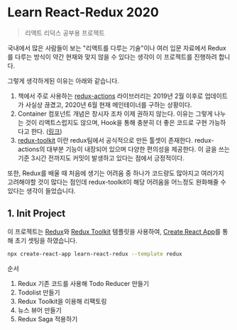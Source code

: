 # Learn React-Redux 2020

> 리액트 리덕스 공부용 프로젝트

국내에서 많은 사람들이 보는 "리액트를 다루는 기술"이나 여러 입문 자료에서 Redux를 다루는 방식이 약간 현재와 맞지 않을 수 있다는 생각이 이 프로젝트를 진행하려 합니다. 

그렇게 생각하게된 이유는 아래와 같습니다.

1. 책에서 주로 사용하는 [redux-actions](https://github.com/redux-utilities/redux-actions) 라이브러리는 2019년 2월 이후로 업데이트가 사실상 끊겼고, 2020년 6월 현재 메인테이너를 구하는 상황이다.
2. Container 컴포넌트 개념은 창시자 조차 이제 권하지 않는다. 이유는 그렇게 나누는 것이 리액트스럽지도 않으며, Hook을 통해 충분히 더 좋은 코드로 구현 가능하다고 한다. ([링크](https://medium.com/@dan_abramov/smart-and-dumb-components-7ca2f9a7c7d0)) 
3. [redux-toolkit](https://github.com/reduxjs/redux-toolkit) 이란 redux팀에서 공식적으로 만든 툴셋이 존재한다. redux-actions의 대부분 기능이 내장되어 있으며 다양한 편의성을 제공한다. 이 글을 쓰는 기준 3시간 전까지도 커밋이 발생하고 있다는 점에서 긍정적이다.

또한, Redux를 배울 때 처음에 생기는 어려움 중 하나가 코드량도 많아지고 여러가지 고려해야할 것이 많다는 점인데 redux-toolkit이 해당 어려움을 어느정도 완화해줄 수 있다는 생각이 들었습니다.

## 1. Init Project

이 프로젝트는 [Redux](https://redux.js.org/)와 [Redux Toolkit](https://redux-toolkit.js.org/) 템플릿을 사용하여, [Create React App](https://github.com/facebook/create-react-app)를 통해 초기 셋팅을 하였습니다.

```bash
npx create-react-app learn-react-redux --template redux
```



순서
1. Redux 기존 코드를 사용해 Todo Reducer 만들기
2. Todolist 만들기
3. Redux Toolkit을 이용해 리팩토링
4. 뉴스 뷰어 만들기
5. Redux Saga 적용하기

